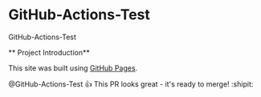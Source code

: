 # GitHub-Actions-Test
GitHub-Actions-Test

** Project Introduction**

This site was built using [GitHub Pages](https://pages.github.com/).

@GitHub-Actions-Test :+1: This PR looks great - it's ready to merge! :shipit:
